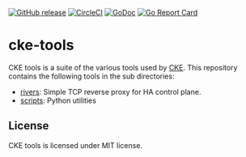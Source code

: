 [![GitHub release](https://img.shields.io/github/release/cybozu-go/cke-tools.svg?maxAge=60)][releases]
[![CircleCI](https://circleci.com/gh/cybozu-go/cke-tools.svg?style=svg)](https://circleci.com/gh/cybozu-go/cke-tools)
[![GoDoc](https://godoc.org/github.com/cybozu-go/cke-tools?status.svg)][godoc]
[![Go Report Card](https://goreportcard.com/badge/github.com/cybozu-go/cke-tools)](https://goreportcard.com/report/github.com/cybozu-go/cke-tools)

cke-tools
=========

CKE tools is a suite of the various tools used by [CKE][].
This repository contains the following tools in the sub directories:

- [rivers](./cmd/rivers): Simple TCP reverse proxy for HA control plane.
- [scripts](./scripts): Python utilities

License
-------

CKE tools is licensed under MIT license.

[releases]: https://github.com/cybozu-go/cke-tools/releases
[godoc]: https://godoc.org/github.com/cybozu-go/cke-tools
[CKE]: https://github.com/cybozu-go/cke
